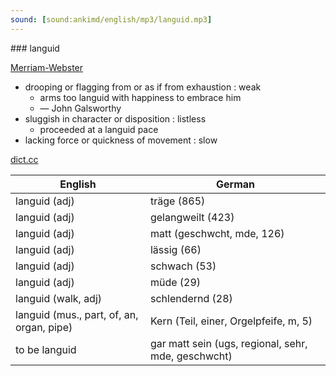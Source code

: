 ```yaml
---
sound: [sound:ankimd/english/mp3/languid.mp3]
---
```


\### languid

[Merriam-Webster](https://www.merriam-webster.com/dictionary/languid)

- drooping or flagging from or as if from exhaustion : weak
    - arms too languid with happiness to embrace him
    - — John Galsworthy
- sluggish in character or disposition : listless
    - proceeded at a languid pace
- lacking force or quickness of movement : slow

[dict.cc](https://www.dict.cc/languid)

| English        | German       |
| -------------- | ------------ |
| languid (adj) | träge (865) |
| languid (adj) | gelangweilt (423) |
| languid (adj) | matt (geschwcht, mde, 126) |
| languid (adj) | lässig (66) |
| languid (adj) | schwach (53) |
| languid (adj) | müde (29) |
| languid (walk, adj) | schlendernd (28) |
| languid (mus., part, of, an, organ, pipe) | Kern (Teil, einer, Orgelpfeife, m, 5) |
| to be languid | gar matt sein (ugs, regional, sehr, mde, geschwcht) |

